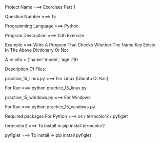 Project Name ===> Exercises Part 1

Question Number ===> 15

Programming Language ===> Python

Program Description ===> 15th Exercise

Example ===> Write A Program That Checks Whether The Name Key Exists In The Above Dictionary Or Not

A => info = {'name’:'moein', 'age':19}

Description Of Files:

practice_15_linux.py ===> For Linux [Ubuntu Or Kali]

For Run ===> python practice_15_linux.py

practice_15_windows.py ===> For Windows

For Run ===> python practice_15_windows.py

Required packages For Python ===> os / termcolor2 / pyfiglet

termcolor2 ===> To install => pip install termcolor2

pyfiglet ===> To install => pip install pyfiglet
